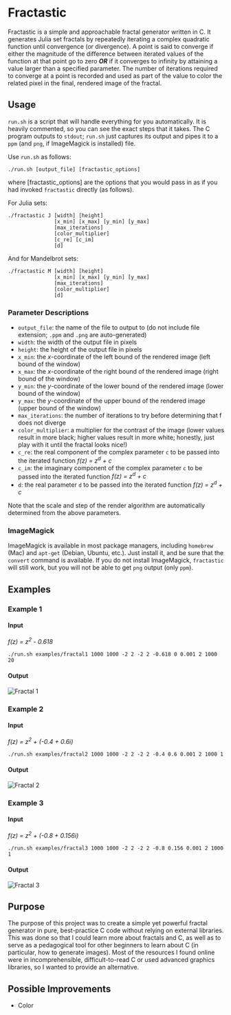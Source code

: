 # Fractastic
Fractastic is a simple and approachable fractal generator written in C. It generates Julia set fractals by repeatedly iterating a complex quadratic function until convergence (or divergence). A point is said to converge if either the magnitude of the difference between iterated values of the function at that point go to zero ***OR*** if it converges to infinity by attaining a value larger than a specified parameter. The number of iterations required to converge at a point is recorded and used as part of the value to color the related pixel in the final, rendered image of the fractal.

## Usage
`run.sh` is a script that will handle everything for you automatically. It is heavily commented, so you can see the exact steps that it takes. The C program outputs to `stdout`; `run.sh` just captures its output and pipes it to a `ppm` (and `png`, if ImageMagick is installed) file.

Use `run.sh` as follows:
```
./run.sh [output_file] [fractastic_options]
```

where [fractastic_options] are the options that you would pass in as if you had invoked `fractastic` directly (as follows).

For Julia sets:
```
./fractastic J [width] [height]
               [x_min] [x_max] [y_min] [y_max]
               [max_iterations]
               [color_multiplier]
               [c_re] [c_im]
               [d]
```

And for Mandelbrot sets:
```
./fractastic M [width] [height]
               [x_min] [x_max] [y_min] [y_max]
               [max_iterations]
               [color_multiplier]
               [d]
```

### Parameter Descriptions

* `output_file`: the name of the file to output to (do not include file extension; `.ppm` and `.png` are auto-generated)
* `width`: the width of the output file in pixels
* `height`: the height of the output file in pixels
* `x_min`: the *x*-coordinate of the left bound of the rendered image (left bound of the window)
* `x_max`: the *x*-coordinate of the right bound of the rendered image (right bound of the window)
* `y_min`: the *y*-coordinate of the lower bound of the rendered image (lower bound of the window)
* `y_max`: the *y*-coordinate of the upper bound of the rendered image (upper bound of the window)
* `max_iterations`: the number of iterations to try before determining that f does not diverge
* `color_multiplier`: a multiplier for the contrast of the image (lower values result in more black; higher values result in more white; honestly, just play with it until the fractal looks nice!)
* `c_re`: the real component of the complex parameter `c` to be passed into the iterated function *f(z) = z<sup>d</sup> + c*
* `c_im`: the imaginary component of the complex parameter `c` to be passed into the iterated function *f(z) = z<sup>d</sup> + c*
* `d`: the real parameter `d` to be passed into the iterated function *f(z) = z<sup>d</sup> + c*

Note that the scale and step of the render algorithm are automatically determined from the above parameters.

### ImageMagick
ImageMagick is available in most package managers, including `homebrew` (Mac) and `apt-get` (Debian, Ubuntu, etc.). Just install it, and be sure that the `convert` command is available. If you do not install ImageMagick, `fractastic` will still work, but you will not be able to get `png` output (only `ppm`).

## Examples

### Example 1

#### Input

*f(z) = z<sup>2</sup> - 0.618*

```
./run.sh examples/fractal1 1000 1000 -2 2 -2 2 -0.618 0 0.001 2 1000 20
```

#### Output

![Fractal 1](/examples/fractal1.png?raw=true "Fractal 1")

### Example 2

#### Input

*f(z) = z<sup>2</sup> + (-0.4 + 0.6i)*

```
./run.sh examples/fractal2 1000 1000 -2 2 -2 2 -0.4 0.6 0.001 2 1000 1
```

#### Output

![Fractal 2](/examples/fractal2.png?raw=true "Fractal 2")

### Example 3

#### Input

*f(z) = z<sup>2</sup> + (-0.8 + 0.156i)*

```
./run.sh examples/fractal3 1000 1000 -2 2 -2 2 -0.8 0.156 0.001 2 1000 1
```

#### Output

![Fractal 3](/examples/fractal3.png?raw=true "Fractal 3")

## Purpose

The purpose of this project was to create a simple yet powerful fractal generator in pure, best-practice C code without relying on external libraries. This was done so that I could learn more about fractals and C, as well as to serve as a pedagogical tool for other beginners to learn about C (in particular, how to generate images). Most of the resources I found online were in incomprehensible, difficult-to-read C or used advanced graphics libraries, so I wanted to provide an alternative.

## Possible Improvements

* Color
